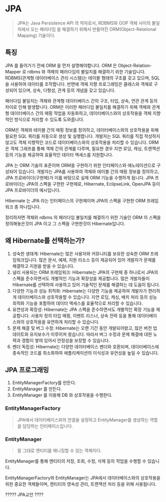 # JPA
> JPA는 Java Persistence API 의 약자로서, RDBMS와 OOP 객체 사이의 불일치에서 오는 패러다임
을 해결하기 위해서 만들어진 ORM(Object-Relational Mapping) 기술이다.

## 특징
JPA 를 들어가기 전에 ORM 을 먼저 설명해야합니다.
ORM 은 Object-Relation-Mapper 로 rdbms 와 객체의 패러다임의 불일치를 해결하기 위한 기술입니다.
RDBMS(관계형 데이터베이스 관리 시스템)는 테이블 형태의 구조를 갖고 있으며, SQL을 사용하여 데이터를 조작합니다.
반면에 객체 지향 프로그래밍은 클래스와 객체로 구성되어 있으며, 상속, 다형성, 관계 등의 개념을 갖고 있습니다.

패러다임 불일치는 객체와 관계형 데이터베이스 간의 구조, 타입, 상속, 연관 관계 등의 차이로 인해 발생합니다.
ORM은 이러한 패러다임 불일치를 해결하기 위해 객체와 관계형 데이터베이스 간의 매핑 작업을 자동화하고, 데이터베이스와의 상호작용을 객체 지향적인 방식으로 처리할 수 있도록 도와줍니다.

ORM은 객체와 테이블 간의 매핑 정보를 정의하고, 데이터베이스와의 상호작용을 위해 필요한 SQL 쿼리를 자동으로 생성 및 실행합니다.
개발자는 SQL 쿼리를 직접 작성하지 않고도 객체 지향적인 코드로 데이터베이스와의 상호작용을 처리할 수 있습니다.
ORM은 객체 그래프를 통해 객체 간의 관계를 다루며, 필요한 경우 지연 로딩, 캐싱, 트랜잭션 등의 기능을 제공하여 효율적인 데이터 액세스를 지원합니다.

JPA 는 ORM 기술의 표준이며 ORM을 구현하기 위한 인터페이스와 애노테이션으로 구성되어 있습니다. 
개발자는 JPA를 사용하여 객체와 테이블 간의 매핑 정보를 정의하고, JPA 프로바이더(구현체)가 이를 바탕으로 실제 ORM 기능을 수행하게 됩니다.
JPA 프로바이더는 JPA의 스펙을 구현한 구현체로, Hibernate, EclipseLink, OpenJPA 등이 JPA 프로바이더의 예시입니다.

Hibernate 는 JPA 라는 인터페이스의 구현체이며 JPA의 스펙을 구현한 ORM 프레임워크 중 하나입니다.

정리하자면 객체와 rdbms 의 패러다임 불일치를 해결하기 위한 기술인 ORM 의 스펙을 정의해놓은것이 JPA 이고 그 스펙을 구현한것이 Hibernate입니다.

## 왜 Hibernate를 선택하는가?
1. 성숙한 생태계: Hibernate는 많은 사용자와 커뮤니티를 보유한 성숙한 ORM 프레임워크입니다. 많은 문서, 예제, 지원 리소스 등이 제공되어 있어 개발자가 문제를 해결하고 지원을 받을 수 있습니다.
2. 널리 사용되는 ORM 프레임워크: Hibernate는 JPA의 구현체 중 하나로서 JPA의 스펙을 준수하면서도 개별적인 기능과 확장성을 제공합니다. 많은 개발자들이 Hibernate를 선택하여 사용하고 있어 기술적인 문제를 해결하는 데 도움이 됩니다.
3. 다양한 기능과 성능 최적화: Hibernate는 다양한 기능을 제공하여 개발자가 편리하게 데이터베이스와 상호작용할 수 있습니다. 지연 로딩, 캐싱, 배치 처리 등의 성능 최적화 기능을 포함하여 데이터 액세스를 효율적으로 처리할 수 있습니다.
4. 유연성과 확장성: Hibernate는 JPA 스펙을 준수하면서도 개별적인 확장 기능을 제공합니다. 사용자 정의 타입 매핑, 이벤트 리스너, 상속 전략 등을 통해 데이터베이스와의 상호작용을 유연하게 처리할 수 있습니다.
5. 문제 해결 및 버그 수정: Hibernate는 오랜 기간 동안 개발되어왔고, 많은 버전 업데이트와 유지보수가 이루어져 왔습니다. 따라서 버그 수정과 문제 해결에 대한 노력과 경험이 쌓여 있어서 안정성을 보장할 수 있습니다.
6. 벤더 독립성: Hibernate는 다양한 데이터베이스 벤더와 호환되며, 데이터베이스에 종속적인 코드를 최소화하여 애플리케이션의 이식성과 유연성을 높일 수 있습니다.

## JPA 프로그래밍

1. EntityManagerFactory를 만든다.
2. EntityManager 를 만든다.
3. EntityManager 를 이용해 DB 와 상호작용을 수행한다.

### EntityManagerFactory
> JPA에서 데이터베이스와의 연결을 설정하고 EntityManager를 생성하는 역할을 담당하는 인터페이스입니다.

### EntityManager
> 말 그대로 엔티티를 매니징할 수 있는 객체이다.

EntityManager를 통해 엔티티의 저장, 조회, 수정, 삭제 등의 작업을 수행할 수 있습니다.

EntityManagerFactory와 EntityManager는 JPA에서 데이터베이스와의 상호작용을 위한 중요한 객체들이며, 엔티티의 영속성 관리, 트랜잭션 처리 등을 위해 사용됩니다.



?????
JPA교안
????